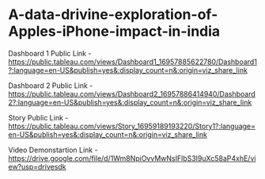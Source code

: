 # A-data-drivine-exploration-of-Apples-iPhone-impact-in-india

Dashboard 1 Public Link - https://public.tableau.com/views/Dashboard1_16957885622780/Dashboard1?:language=en-US&publish=yes&:display_count=n&:origin=viz_share_link

Dashboard 2 Public Link - https://public.tableau.com/views/Dashboard2_16957886414940/Dashboard2?:language=en-US&publish=yes&:display_count=n&:origin=viz_share_link

Story Public Link       - https://public.tableau.com/views/Story_16959189193220/Story1?:language=en-US&publish=yes&:display_count=n&:origin=viz_share_link

Video Demonstartion Link - https://drive.google.com/file/d/1Wm8NpiOvvMwNsIFlbS3I9uXc58aP4xhE/view?usp=drivesdk
